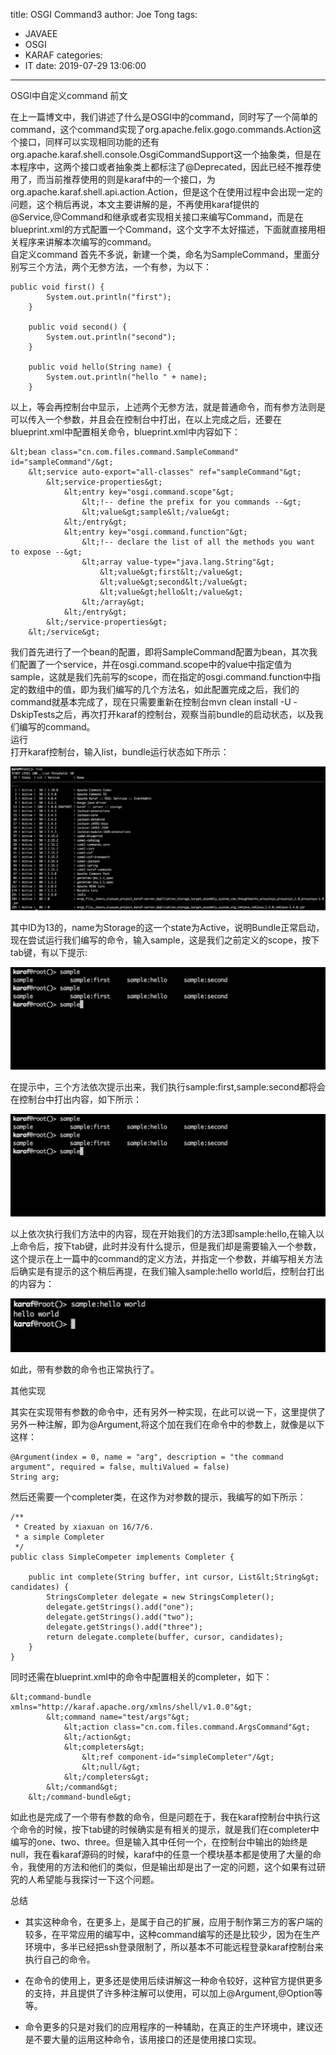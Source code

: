 title: OSGI Command3
author: Joe Tong
tags:
  - JAVAEE
  - OSGI
  - KARAF
categories:
  - IT
date: 2019-07-29 13:06:00
---
OSGI中自定义command
前文

在上一篇博文中，我们讲述了什么是OSGI中的command，同时写了一个简单的command，这个command实现了org.apache.felix.gogo.commands.Action这个接口，同样可以实现相同功能的还有
org.apache.karaf.shell.console.OsgiCommandSupport这一个抽象类，但是在本程序中，这两个接口或者抽象类上都标注了@Deprecated，因此已经不推荐使用了，而当前推荐使用的则是karaf中的一个接口，为org.apache.karaf.shell.api.action.Action，但是这个在使用过程中会出现一定的问题，这个稍后再说，本文主要讲解的是，不再使用karaf提供的@Service,@Command和继承或者实现相关接口来编写Command，而是在blueprint.xml的方式配置一个Command，这个文字不太好描述，下面就直接用相关程序来讲解本次编写的command。  
自定义command
首先不多说，新建一个类，命名为SampleCommand，里面分别写三个方法，两个无参方法，一个有参，为以下：  
```
public void first() {
        System.out.println("first");
    }

    public void second() {
        System.out.println("second");
    }

    public void hello(String name) {
        System.out.println("hello " + name);
    }
```
以上，等会再控制台中显示，上述两个无参方法，就是普通命令，而有参方法则是可以传入一个参数，并且会在控制台中打出，在以上完成之后，还要在blueprint.xml中配置相关命令，blueprint.xml中内容如下：  
```
&lt;bean class="cn.com.files.command.SampleCommand" id="sampleCommand"/&gt;
    &lt;service auto-export="all-classes" ref="sampleCommand"&gt;
        &lt;service-properties&gt;
            &lt;entry key="osgi.command.scope"&gt;
                &lt;!-- define the prefix for you commands --&gt;
                &lt;value&gt;sample&lt;/value&gt;
            &lt;/entry&gt;
            &lt;entry key="osgi.command.function"&gt;
                &lt;!-- declare the list of all the methods you want to expose --&gt;
                &lt;array value-type="java.lang.String"&gt;
                    &lt;value&gt;first&lt;/value&gt;
                    &lt;value&gt;second&lt;/value&gt;
                    &lt;value&gt;hello&lt;/value&gt;
                &lt;/array&gt;
            &lt;/entry&gt;
        &lt;/service-properties&gt;
    &lt;/service&gt;
```

我们首先进行了一个bean的配置，即将SampleCommand配置为bean，其次我们配置了一个service，并在osgi.command.scope中的value中指定值为sample，这就是我们先前写的scope，而在指定的osgi.command.function中指定的数组中的值，即为我们编写的几个方法名，如此配置完成之后，我们的command就基本完成了，现在只需要重新在控制台mvn clean install -U -DskipTests之后，再次打开karaf的控制台，观察当前bundle的启动状态，以及我们编写的command。    
运行  
打开karaf控制台，输入list，bundle运行状态如下所示： 

![upload successful](/images/pasted-58.png)

其中ID为13的，name为Storage的这一个state为Active，说明Bundle正常启动，现在尝试运行我们编写的命令，输入sample，这是我们之前定义的scope，按下tab键，有以下提示: 

![upload successful](/images/pasted-59.png)  

在提示中，三个方法依次提示出来，我们执行sample:first,sample:second都将会在控制台中打出内容，如下所示：   


![upload successful](/images/pasted-60.png)  

以上依次执行我们方法中的内容，现在开始我们的方法3即sample:hello,在输入以上命令后，按下tab键，此时并没有什么提示，但是我们却是需要输入一个参数，这个提示在上一篇中的command的定义方法，并指定一个参数，并编写相关方法后确实是有提示的这个稍后再提，在我们输入sample:hello world后，控制台打出的内容为：   


![upload successful](/images/pasted-61.png)  

如此，带有参数的命令也正常执行了。

其他实现

其实在实现带有参数的命令中，还有另外一种实现，在此可以说一下，这里提供了另外一种注解，即为@Argument,将这个加在我们在命令中的参数上，就像是以下这样：
```
@Argument(index = 0, name = "arg", description = "the command argument", required = false, multiValued = false)
String arg;
```  
然后还需要一个completer类，在这作为对参数的提示，我编写的如下所示：  
```
/**
 * Created by xiaxuan on 16/7/6.
 * a simple Completer
 */
public class SimpleCompeter implements Completer {

    public int complete(String buffer, int cursor, List&lt;String&gt; candidates) {
        StringsCompleter delegate = new StringsCompleter();
        delegate.getStrings().add("one");
        delegate.getStrings().add("two");
        delegate.getStrings().add("three");
        return delegate.complete(buffer, cursor, candidates);
    }
}
```
同时还需在blueprint.xml中的命令中配置相关的completer，如下：
```
&lt;command-bundle xmlns="http://karaf.apache.org/xmlns/shell/v1.0.0"&gt;
        &lt;command name="test/args"&gt;
            &lt;action class="cn.com.files.command.ArgsCommand"&gt;
            &lt;/action&gt;
            &lt;completers&gt;
                &lt;ref component-id="simpleCompleter"/&gt;
                &lt;null/&gt;
            &lt;/completers&gt;
        &lt;/command&gt;
    &lt;/command-bundle&gt;
```
如此也是完成了一个带有参数的命令，但是问题在于，我在karaf控制台中执行这个命令的时候，按下tab键的时候确实是有相关的提示，就是我们在completer中编写的one、two、three。但是输入其中任何一个，在控制台中输出的始终是null，我在看karaf源码的时候，karaf中的任意一个模块基本都是使用了大量的命令，我使用的方法和他们的类似，但是输出却是出了一定的问题，这个如果有过研究的人希望能与我探讨一下这个问题。

总结

   * 其实这种命令，在更多上，是属于自己的扩展，应用于制作第三方的客户端的较多，在平常应用的编写中，这种command编写的还是比较少，因为在生产环境中，多半已经把ssh登录限制了，所以基本不可能远程登录karaf控制台来执行自己的命令。

   * 在命令的使用上，更多还是使用后续讲解这一种命令较好，这种官方提供更多的支持，并且提供了许多种注解可以使用，可以加上@Argument,@Option等等。

   * 命令更多的只是对我们的应用程序的一种辅助，在真正的生产环境中，建议还是不要大量的运用这种命令，该用接口的还是使用接口实现。

